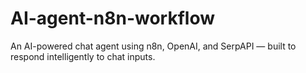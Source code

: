 # AI-agent-n8n-workflow
An AI-powered chat agent using n8n, OpenAI, and SerpAPI — built to respond intelligently to chat inputs.
